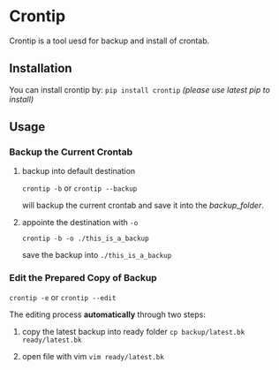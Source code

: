 # Crontip
Crontip is a tool uesd for backup and install of crontab.

## Installation
You can install crontip by:
`pip install crontip`
*(please use latest pip to install)*

## Usage

### Backup the Current Crontab

1. backup into default destination

    `crontip -b` or `crontip --backup`

    will backup the current crontab and save it into the *backup_folder*.

2. appointe the destination with `-o`

    `crontip -b -o ./this_is_a_backup`

    save the backup into `./this_is_a_backup`


### Edit the Prepared Copy of Backup

`crontip -e` or `crontip --edit`



The editing process **automatically** through two steps:

1. copy the latest backup into ready folder
`cp backup/latest.bk ready/latest.bk`

2. open file with vim
`vim ready/latest.bk`
